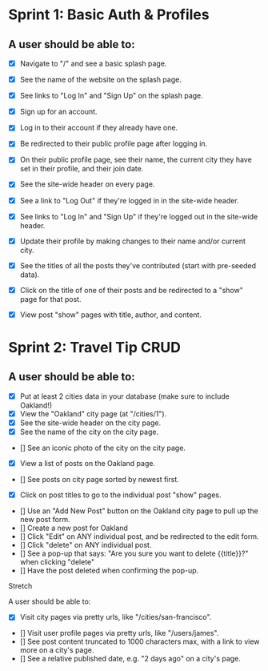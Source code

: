 # Sprint 1: Basic Auth & Profiles

## A user should be able to:

- [x] Navigate to "/" and see a basic splash page.
- [x] See the name of the website on the splash page.
- [x] See links to "Log In" and "Sign Up" on the splash page.
- [x] Sign up for an account.
- [x] Log in to their account if they already have one.
- [x] Be redirected to their public profile page after logging in.
- [x] On their public profile page, see their name, the current city they have set in their profile, and their join date.
- [x] See the site-wide header on every page.
- [x] See a link to "Log Out" if they're logged in in the site-wide header.
- [x] See links to "Log In" and "Sign Up" if they're logged out in the site-wide header.
- [x] Update their profile by making changes to their name and/or current city.
- [x] See the titles of all the posts they've contributed (start with pre-seeded data).
- [x] Click on the title of one of their posts and be redirected to a "show" page for that post.
- [x] View post "show" pages with title, author, and content.


# Sprint 2: Travel Tip CRUD

## A user should be able to:

- [x] Put at least 2 cities data in your database (make sure to include Oakland!)
- [x] View the "Oakland" city page (at "/cities/1").
- [x] See the site-wide header on the city page.
- [x] See the name of the city on the city page.
- [] See an iconic photo of the city on the city page.
- [x] View a list of posts on the Oakland page.
- [] See posts on city page sorted by newest first.
- [x] Click on post titles to go to the individual post "show" pages.
- [] Use an "Add New Post" button on the Oakland city page to pull up the new post form.
- [] Create a new post for Oakland
- [] Click "Edit" on ANY individual post, and be redirected to the edit form.
- [] Click "delete" on ANY individual post.
- [] See a pop-up that says: "Are you sure you want to delete {{title}}?" when clicking "delete"
- [] Have the post deleted when confirming the pop-up.

Stretch

A user should be able to:

- [x] Visit city pages via pretty urls, like "/cities/san-francisco".
- [] Visit user profile pages via pretty urls, like "/users/james".
- [] See post content truncated to 1000 characters max, with a link to view more on a city's page.
- [] See a relative published date, e.g. "2 days ago" on a city's page.
